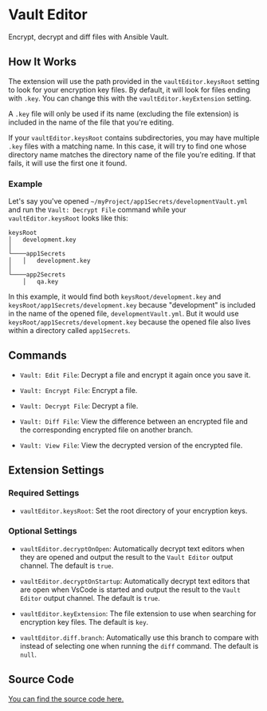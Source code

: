 # Vault Editor

Encrypt, decrypt and diff files with Ansible Vault.

## How It Works

The extension will use the path provided in the `vaultEditor.keysRoot` setting to look for your encryption key files. By default, it will look for files ending with `.key`. You can change this with the `vaultEditor.keyExtension` setting.

A `.key` file will only be used if its name (excluding the file extension) is included in the name of the file that you're editing.

If your `vaultEditor.keysRoot` contains subdirectories, you may have multiple `.key` files with a matching name. In this case, it will try to find one whose directory name matches the directory name of the file you're editing. If that fails, it will use the first one it found.

### Example

Let's say you've opened `~/myProject/app1Secrets/developmentVault.yml` and run the `Vault: Decrypt File` command while your `vaultEditor.keysRoot` looks like this:

```
keysRoot
│   development.key
│
└────app1Secrets
│   │   development.key
│
└────app2Secrets
    │   qa.key
```

In this example, it would find both `keysRoot/development.key` and `keysRoot/app1Secrets/development.key` because "development" is included in the name of the opened file, `developmentVault.yml`. But it would use `keysRoot/app1Secrets/development.key` because the opened file also lives within a directory called `app1Secrets`.

## Commands

- `Vault: Edit File`: Decrypt a file and encrypt it again once you save it.

- `Vault: Encrypt File`: Encrypt a file.

- `Vault: Decrypt File`: Decrypt a file.

- `Vault: Diff File`: View the difference between an encrypted file and the corresponding encrypted file on another branch.

- `Vault: View File`: View the decrypted version of the encrypted file.

## Extension Settings

### Required Settings

- `vaultEditor.keysRoot`: Set the root directory of your encryption keys.

### Optional Settings

- `vaultEditor.decryptOnOpen`: Automatically decrypt text editors when they are opened and output the result to the `Vault Editor` output channel. The default is `true`.

- `vaultEditor.decryptOnStartup`: Automatically decrypt text editors that are open when VsCode is started and output the result to the `Vault Editor` output channel. The default is `true`.

- `vaultEditor.keyExtension`: The file extension to use when searching for encryption key files. The default is `key`.

- `vaultEditor.diff.branch`: Automatically use this branch to compare with instead of selecting one when running the `diff` command. The default is `null`.

## Source Code

[You can find the source code here.](https://gitlab.com/bageren/vscode-extensions/-/tree/master/vault-editor)
